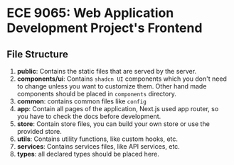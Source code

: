 # ECE 9065: Web Application Development Project's Frontend

## File Structure

1. **public**: Contains the static files that are served by the server.
2. **components/ui**: Contains `shadcn UI` components which you don't need to change unless you want to customize them. Other hand made components should be placed in `components` directory.
3. **common**: contains common files like `config`
4. **app**: Contain all pages of the application, Next.js used app router, so you have to check the docs before development.
5. **store**: Contain store files, you can build your own store or use the provided store.
6. **utils**: Contains utility functions, like custom hooks, etc.
7. **services**: Contains services files, like API services, etc.
8. **types**: all declared types should be placed here.
